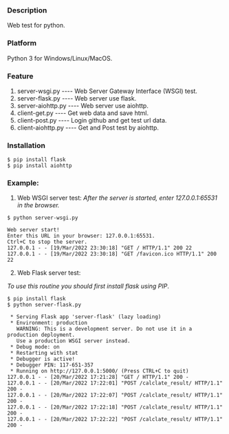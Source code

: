 ### Description

Web test for python.


### Platform

Python 3 for Windows/Linux/MacOS.


### Feature

1. server-wsgi.py       ---- Web Server Gateway Interface (WSGI) test.
2. server-flask.py      ---- Web server use flask.
3. server-aiohttp.py    ---- Web server use aiohttp.
4. client-get.py        ---- Get web data and save html.
5. client-post.py       ---- Login github and get test url data.
6. client-aiohttp.py    ---- Get and Post test by aiohttp.


### Installation

```console
$ pip install flask
$ pip install aiohttp
```


### Example:

1. Web WSGI server test:
*After the server is started, enter 127.0.0.1:65531 in the browser.*

```console
$ python server-wsgi.py

Web server start!
Enter this URL in your browser: 127.0.0.1:65531.
Ctrl+C to stop the server.
127.0.0.1 - - [19/Mar/2022 23:30:18] "GET / HTTP/1.1" 200 22
127.0.0.1 - - [19/Mar/2022 23:30:18] "GET /favicon.ico HTTP/1.1" 200 22
```

2. Web Flask server test:

*To use this routine you should first install flask using PIP*.

```console
$ pip install flask
$ python server-flask.py

 * Serving Flask app 'server-flask' (lazy loading)
 * Environment: production
   WARNING: This is a development server. Do not use it in a production deployment.
   Use a production WSGI server instead.
 * Debug mode: on
 * Restarting with stat
 * Debugger is active!
 * Debugger PIN: 117-651-357
 * Running on http://127.0.0.1:5000/ (Press CTRL+C to quit)
127.0.0.1 - - [20/Mar/2022 17:21:28] "GET / HTTP/1.1" 200 -
127.0.0.1 - - [20/Mar/2022 17:22:01] "POST /calclate_result/ HTTP/1.1" 200 -
127.0.0.1 - - [20/Mar/2022 17:22:07] "POST /calclate_result/ HTTP/1.1" 200 -
127.0.0.1 - - [20/Mar/2022 17:22:18] "POST /calclate_result/ HTTP/1.1" 200 -
127.0.0.1 - - [20/Mar/2022 17:22:22] "POST /calclate_result/ HTTP/1.1" 200 -
```
